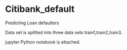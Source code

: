 # Citibank_default
Predicting Loan defaulters

Data set is splitted into three data sets train1,train2,train3.

jupyter Python notebook is attached.
